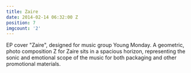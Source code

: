 ```yaml
---
title: Zaire
date: 2014-02-14 06:32:00 Z
position: 7
imgcount: '2'
---
```


EP cover "Zaire", designed for music group Young Monday. A geometric, photo composition Z for Zaire sits in a spacious horizon, representing the sonic and emotional scope of the music for both packaging and other promotional materials.
